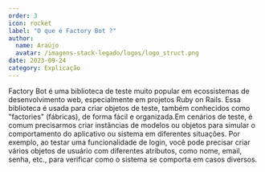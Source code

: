 ```yaml
---
order: 3
icon: rocket
label: "O que é Factory Bot ?"
author:
  name: Araújo
  avatar: /imagens-stack-legado/logos/logo_struct.png
date: 2023-09-24
category: Explicação
---
```


Factory Bot é uma biblioteca de teste muito popular em ecossistemas de desenvolvimento web, especialmente em projetos Ruby on Rails. Essa biblioteca é usada para criar objetos de teste, também conhecidos como "factories" (fábricas), de forma fácil e organizada.Em cenários de teste, é comum precisarmos criar instâncias de modelos ou objetos para simular o comportamento do aplicativo ou sistema em diferentes situações. Por exemplo, ao testar uma funcionalidade de login, você pode precisar criar vários objetos de usuário com diferentes atributos, como nome, email, senha, etc., para verificar como o sistema se comporta em casos diversos.
